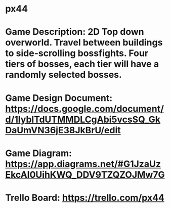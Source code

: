 # px44
# Game Description: 2D Top down overworld. Travel between buildings to side-scrolling bossfights. Four tiers of bosses, each tier will have a randomly selected bosses.
# Game Design Document: https://docs.google.com/document/d/1lyblTdUTMMDLCgAbi5vcsSQ_GkDaUmVN36jE38JkBrU/edit 
# Game Diagram: https://app.diagrams.net/#G1JzaUzEkcAI0UihKWQ_DDV9TZQZOJMw7G
# Trello Board: https://trello.com/px44